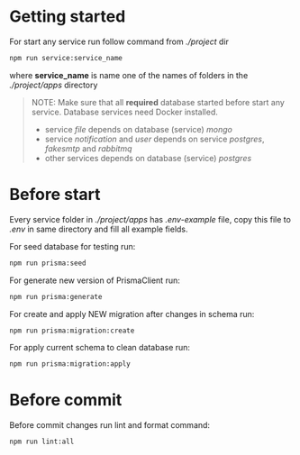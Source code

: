 # Getting started

For start any service run follow command from _./project_ dir

```sh
npm run service:service_name
```

where **service_name** is name one of the names of folders in the _./project/apps_ directory

> NOTE: Make sure that all **required** database started before start any service. Database services need Docker installed.
>
> - service _file_ depends on database (service) _mongo_
> - service _notification_ and _user_ depends on service _postgres_, _fakesmtp_ and _rabbitmq_
> - other services depends on database (service) _postgres_

# Before start

Every service folder in _./project/apps_ has _.env-example_ file, copy this file to _.env_ in same directory and fill all example fields.

For seed database for testing run:

```sh
npm run prisma:seed
```

For generate new version of PrismaClient run:

```sh
npm run prisma:generate
```

For create and apply NEW migration after changes in schema run:

```sh
npm run prisma:migration:create
```

For apply current schema to clean database run:

```sh
npm run prisma:migration:apply
```

# Before commit

Before commit changes run lint and format command:

```sh
npm run lint:all
```
